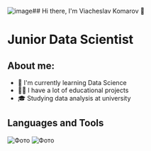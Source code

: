 ![image](https://github.com/user-attachments/assets/4e19cff2-2e24-4cbb-8569-c0bb3f93ed52)## Hi there, I'm Viacheslav Komarov 👋
# Junior Data Scientist

## About me:
- 🧐 I'm currently learning Data Science
- 🧑‍💻 I have a lot of educational projects
- 🎓 Studying data analysis at university

## Languages and Tools
![Фото](https://img.icons8.com/?size=100&id=13441&format=png&color=000000) 
![Фото](![image](https://github.com/user-attachments/assets/7806ed12-efb8-416f-8d34-e2584fef1c02))


